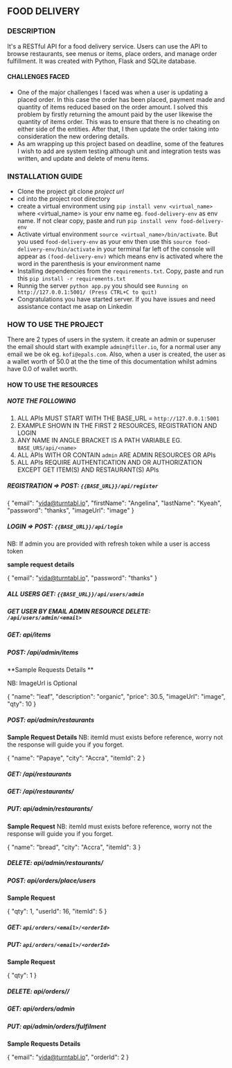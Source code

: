 ## FOOD DELIVERY 

### DESCRIPTION 
It's a RESTful API for a food delivery service. Users can use the API to browse restaurants, see menus or items, place orders, and manage order fulfillment. It was created with Python, Flask and SQLite database.

#### CHALLENGES FACED 
* One of the major challenges I faced was when a user is updating a placed order. In this case the order has been placed, payment made and quantity of items reduced based on the order amount. I solved this problem by firstly returning the amount paid by the user likewise the quantity of items order. This was to ensure that there is no cheating on either side of the entities. After that, I then update the order taking into consideration the new ordering details.
* As am wrapping up this project based on deadline, some of the features I wish to add are system testing although unit and integration tests was written,  and update and delete of menu items.

### INSTALLATION GUIDE 
* Clone the project git clone _project url_
* cd into the project root directory
* create a virtual environment using ```pip install venv <virtual_name>``` where <virtual_name> is your env name eg. ```food-delivery-env``` as env name. If not clear copy, paste and run ```pip install venv food-delivery-env```
* Activate virtual environment ```source <virtual_name>/bin/activate```. But you used ```food-delivery-env``` as your env then use this ```source food-delivery-env/bin/activate``` in your terminal far left of the console will appear as ```(food-delivery-env)``` which means env is activated where the word in the parenthesis is your environment name
* Installing dependencies from the ```requirements.txt```. Copy, paste and run this ```pip install -r requirements.txt```
* Runnig the server ```python app.py``` you should see ``` Running on http://127.0.0.1:5001/ (Press CTRL+C to quit) ```
* Congratulations you have started server. If you have issues and need assistance contact me asap on Linkedin

### HOW TO USE THE PROJECT 
There are 2 types of users in the system. it create an admin or superuser the email should start with <admin> example ```admin@filler.io```, for a normal user any email we be ok eg. ```kofi@epals.com```. Also, when a user is created, the user as a wallet worth of 50.0 at the the time of this documentation whilst admins have 0.0 of wallet worth.

#### HOW TO USE THE RESOURCES 

##### NOTE THE FOLLOWING 

1. ALL APIs MUST START WITH THE BASE_URL = ```http://127.0.0.1:5001```
2. EXAMPLE SHOWN IN THE FIRST 2 RESOURCES, REGISTRATION AND LOGIN
3. ANY NAME IN ANGLE BRACKET IS A PATH VARIABLE EG. ```BASE_URS/api/<name>```
4. ALL APIs WITH OR CONTAIN ```admin``` ARE ADMIN RESOURCES OR APIs
5. ALL APIs REQUIRE AUTHENTICATION AND OR AUTHORIZATION EXCEPT GET ITEM(S) AND RESTAURANT(S) APIs

##### REGISTRATION =>  POST: ```{{BASE_URL}}/api/register```
 
{
    "email": "vida@turntabl.io",
    "firstName": "Angelina",
    "lastName": "Kyeah",
    "password": "thanks",
    "imageUrl": "image"
}

##### LOGIN => POST: ```{{BASE_URL}}/api/login```
NB: If admin you are provided with refresh token while a user is access token

   **sample request details**
   
{
    "email": "vida@turntabl.io",
    "password": "thanks"
}

##### ALL USERS GET: ```{{BASE_URL}}/api/users/admin```

##### GET USER BY EMAIL ADMIN RESOURCE  DELETE: ```/api/users/admin/<email>```
##### GET: api/items
##### POST: /api/admin/items

**Sample Requests Details **

NB: ImageUrl is Optional 

{
    "name": "leaf",
    "description": "organic",
    "price": 30.5,
    "imageUrl": "image",
    "qty": 10
}

##### POST: _api/admin/restaurants_

**Sample Request Details**
NB: itemId must exists before reference, worry not the response will guide you if you forget.

{
    "name": "Papaye",
    "city": "Accra",
    "itemId": 2
}

##### GET: _/api/restaurants_
##### GET: _/api/restaurants/<name>_
##### PUT: _api/admin/restaurants/<name>_

**Sample Request**
NB: itemId must exists before reference, worry not the response will guide you if you forget.

{
    "name": "bread",
    "city": "Accra",
    "itemId": 3
}

##### DELETE: _api/admin/restaurants/<name>_
##### POST: _api/orders/place/users_

**Sample Request**

{
 "qty": 1,
 "userId": 16,
 "itemId": 5
}

##### GET: ```api/orders/<email>/<orderId>```
##### PUT: ```api/orders/<email>/<orderId>```

**Sample Request**

{
    "qty": 1
}

##### DELETE: _api/orders/<email>/<orderId>_
##### GET: _api/orders/admin_
##### PUT: _api/admin/orders/fulfilment_

**Sample Requests Details**

{
    "email": "vida@turntabl.io",
    "orderId": 2
}
